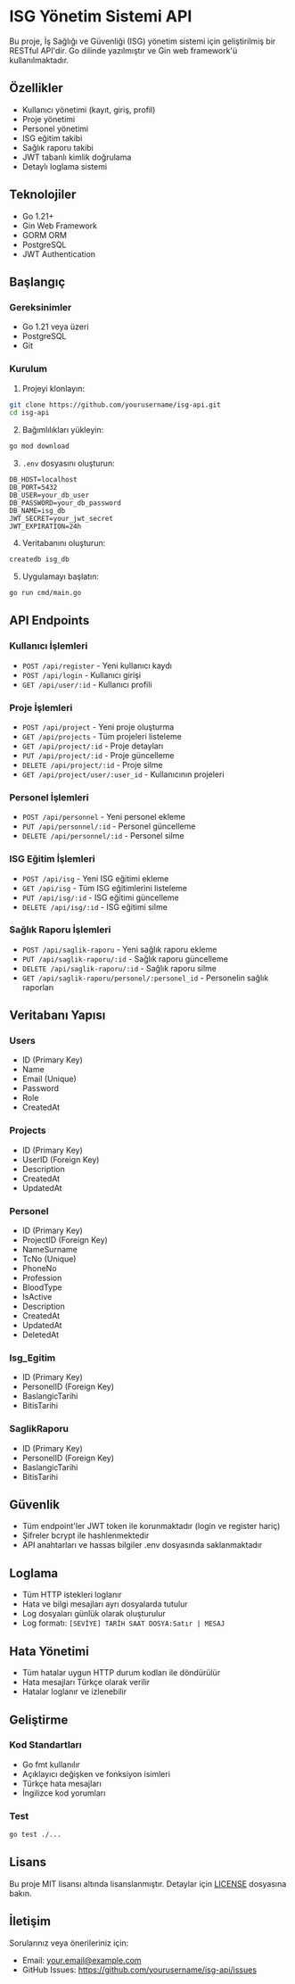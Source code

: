 # ISG Yönetim Sistemi API

Bu proje, İş Sağlığı ve Güvenliği (ISG) yönetim sistemi için geliştirilmiş bir RESTful API'dir. Go dilinde yazılmıştır ve Gin web framework'ü kullanılmaktadır.

## Özellikler

- Kullanıcı yönetimi (kayıt, giriş, profil)
- Proje yönetimi
- Personel yönetimi
- ISG eğitim takibi
- Sağlık raporu takibi
- JWT tabanlı kimlik doğrulama
- Detaylı loglama sistemi

## Teknolojiler

- Go 1.21+
- Gin Web Framework
- GORM ORM
- PostgreSQL
- JWT Authentication

## Başlangıç

### Gereksinimler

- Go 1.21 veya üzeri
- PostgreSQL
- Git

### Kurulum

1. Projeyi klonlayın:
```bash
git clone https://github.com/yourusername/isg-api.git
cd isg-api
```

2. Bağımlılıkları yükleyin:
```bash
go mod download
```

3. `.env` dosyasını oluşturun:
```env
DB_HOST=localhost
DB_PORT=5432
DB_USER=your_db_user
DB_PASSWORD=your_db_password
DB_NAME=isg_db
JWT_SECRET=your_jwt_secret
JWT_EXPIRATION=24h
```

4. Veritabanını oluşturun:
```bash
createdb isg_db
```

5. Uygulamayı başlatın:
```bash
go run cmd/main.go
```

## API Endpoints

### Kullanıcı İşlemleri

- `POST /api/register` - Yeni kullanıcı kaydı
- `POST /api/login` - Kullanıcı girişi
- `GET /api/user/:id` - Kullanıcı profili

### Proje İşlemleri

- `POST /api/project` - Yeni proje oluşturma
- `GET /api/projects` - Tüm projeleri listeleme
- `GET /api/project/:id` - Proje detayları
- `PUT /api/project/:id` - Proje güncelleme
- `DELETE /api/project/:id` - Proje silme
- `GET /api/project/user/:user_id` - Kullanıcının projeleri

### Personel İşlemleri

- `POST /api/personnel` - Yeni personel ekleme
- `PUT /api/personnel/:id` - Personel güncelleme
- `DELETE /api/personnel/:id` - Personel silme

### ISG Eğitim İşlemleri

- `POST /api/isg` - Yeni ISG eğitimi ekleme
- `GET /api/isg` - Tüm ISG eğitimlerini listeleme
- `PUT /api/isg/:id` - ISG eğitimi güncelleme
- `DELETE /api/isg/:id` - ISG eğitimi silme

### Sağlık Raporu İşlemleri

- `POST /api/saglik-raporu` - Yeni sağlık raporu ekleme
- `PUT /api/saglik-raporu/:id` - Sağlık raporu güncelleme
- `DELETE /api/saglik-raporu/:id` - Sağlık raporu silme
- `GET /api/saglik-raporu/personel/:personel_id` - Personelin sağlık raporları

## Veritabanı Yapısı

### Users
- ID (Primary Key)
- Name
- Email (Unique)
- Password
- Role
- CreatedAt

### Projects
- ID (Primary Key)
- UserID (Foreign Key)
- Description
- CreatedAt
- UpdatedAt

### Personel
- ID (Primary Key)
- ProjectID (Foreign Key)
- NameSurname
- TcNo (Unique)
- PhoneNo
- Profession
- BloodType
- IsActive
- Description
- CreatedAt
- UpdatedAt
- DeletedAt

### Isg_Egitim
- ID (Primary Key)
- PersonelID (Foreign Key)
- BaslangicTarihi
- BitisTarihi

### SaglikRaporu
- ID (Primary Key)
- PersonelID (Foreign Key)
- BaslangicTarihi
- BitisTarihi

## Güvenlik

- Tüm endpoint'ler JWT token ile korunmaktadır (login ve register hariç)
- Şifreler bcrypt ile hashlenmektedir
- API anahtarları ve hassas bilgiler .env dosyasında saklanmaktadır

## Loglama

- Tüm HTTP istekleri loglanır
- Hata ve bilgi mesajları ayrı dosyalarda tutulur
- Log dosyaları günlük olarak oluşturulur
- Log formatı: `[SEVİYE] TARİH SAAT DOSYA:Satır | MESAJ`

## Hata Yönetimi

- Tüm hatalar uygun HTTP durum kodları ile döndürülür
- Hata mesajları Türkçe olarak verilir
- Hatalar loglanır ve izlenebilir

## Geliştirme

### Kod Standartları

- Go fmt kullanılır
- Açıklayıcı değişken ve fonksiyon isimleri
- Türkçe hata mesajları
- İngilizce kod yorumları

### Test

```bash
go test ./...
```

## Lisans

Bu proje MIT lisansı altında lisanslanmıştır. Detaylar için [LICENSE](LICENSE) dosyasına bakın.

## İletişim

Sorularınız veya önerileriniz için:
- Email: your.email@example.com
- GitHub Issues: https://github.com/yourusername/isg-api/issues 